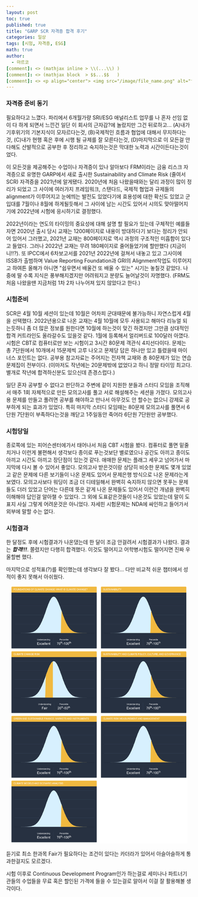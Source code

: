 ```yaml
---
layout: post
toc: true
published: true
title: "GARP SCR 자격증 합격 후기"
categories: 일상
tags: [시험, 자격증, ESG]
math: true
author:
  - 마르코
[comment]: <> (mathjax inline > \\(...\\) )
[comment]: <> (mathjax block  > $$...$$   )
[comment]: <> <p align="center"> <img src="/image/file_name.png" alt="file_name" width="420" height="300"> </p>
---
```


### 자격증 준비 동기
필요하다고 느꼈다. 파리에서 6개월가량 SRI/ESG 애널리스트 업무를 나 혼자 선임 없이 다 하게 되면서 느낀건 일단 이 회사의 근자감?에 놀랐지만 그건 뒤로하고... (A)내가 기후위기의 기본지식이 모자르다는것, (B)국제적인 흐름과 협업에 대해서 무지하다는것, (C)내가 현행 혹은 후에 시행 될 규제를 잘 모른다는것, (D)마지막으로 이 모든걸 안다해도 산발적으로 공부한 후 정리하고 숙지하는것은 막대한 노력과 시간이든다는것이었다.

이 모든것을 제공해주는 수업이나 자격증이 있나 알아보다 FRM이라는 금융 리스크 자격증으로 유명한 GARP에서 새로 출시한 Sustainability and Climate Risk (줄여서 SCR) 자격증을 2021년에 알게됐다. 2020년에 처음 나왔을때와는 달리 과정이 많이 정리가 되었고 그 사이에 여러가지 프레임워크, 스탠다드, 국제적 협업과 규제들의 alignment가 이루어지고 눈에띄는 발전도 있었다기에 효용성에 대한 확신도 있었고 군입대를 7월이나 8월에 하게될듯해서 그 사이에 남는 시간도 있어서 시의도 맞아떨어지기에 2022년에 시험에 응시하기로 결정했다.

2022년이라는 연도의 타이밍의 중요성에 대해 설명 할 필요가 있는데 구체적인 예를들자면 2020년 출시 당시 교재는 1200페이지로 내용이 방대하다기 보다는 정리가 안되어 있어서 그러했고, 2021년 교재는 800페이지로 역시 과정의 구조적인 미흡함이 있다고 들었다. 그러나 2022년 교재는 무려 180페이지로 줄어들었기에 할만했다 (지금이니!!?). 또 IPCC에서 6차보고서를 2021년 2022년에 걸쳐서 내놓고 있고 그사이에 ISSB가 출범하며 Value Reporting Foundation과 GRI의 Alignment작업도 이루어지고 하여튼 올해가 아니면 "쉽우면서 배울건 또 배울 수 있는" 시기는 놓칠것 같았다. 나중에 딸 수록 지식은 풍부해지겠지만 어려워지고 분량도 늘어날것이 자명했다. (FRM도 처음 나왔을땐 지금처럼 1차 2차 나누어져 있지 않았다고 한다.)

### 시험준비
SCR은 4월 10월 세션이 있는데 10월은 어차피 군대때문에 불가능하니 자연스럽게 4월을 선택했다. 2022년용으로 나온 교재는 4월 10월에 모두 사용되고 해마다 리뉴얼 되는듯하니 좀 더 많은 정보를 원한다면 10월에 하는것이 맞긴 하겠지만 그만큼 상대적인 합격 커트라인도 올라갈수도 있을것 같다. 1월에 등록해서 얼리버드로 100달러 아꼈다. 시험은 CBT로 컴퓨터로만 보는 시험이고 3시간 80문제 객관식 4지선다이다. 문제는 총 7단원에서 10개에서 15문제씩 고루 나오고 문제당 답은 하나만 있고 틀렸을때 마이너스 포인트는 없다. 공부용 참고자료는 주어지는 전자책 교재와 총 80문제가 있는 연습문제집이 전부이다. (이마저도 작년에는 20문제밖에 없었다고 하니 정말 타이밍 최고다. 별개로 작년에 합격하신분도 있으신데 존경스럽다.)

일단 혼자 공부할 수 없다고 판단하고 주변에 같이 지원한 분들과 스터디 모임을 조직해서 매주 1회 자체적으로 만든 모의고사를 풀고 서로 해설해주는 세션을 가졌다. 모의고사용 문제를 만들고 풀려면 공부를 해야하고 만나서 아무것도 안 할수는 없으니 강제로 공부하게 되는 효과가 있었다. 특히 마지막 스터디 모임때는 80문제 모의고사를 풀면서 6단원 7단원이 부족하다는것을 깨닫고 1주일동안 죽어라 6단원 7단원만 공부했다.

### 시험당일
종로쪽에 있는 피어슨센터에가서 태어나서 처음 CBT 시험을 봤다. 컴퓨터로 풀면 밑줄치거나 이런게 불편해서 생각보다 종이로 푸는것보단 별로였으나 공간도 아끼고 종이도 아끼고 시간도 아끼고 장단점이 있는것 같다. 애매한 문제는 플래그 세우고 넘어가서 마지막에 다시 볼 수 있어서 좋았다. 모의고사 받은것이랑 상당히 비슷한 문제도 몇개 있었고 같은 문제에 다른 보기들이 나온 문제도 있어서 문제은행 방식으로 나온 문제라는게 보였다. 모의고사보다 워딩이 조금 더 디테일해서 완벽히 숙지하지 않으면 못푸는 문제들도 더러 있었고 단어는 다른데 뜻은 같게 나온 문제들도 있어서 이런건 개념을 완벽히 이해해야 답인걸 알아챌 수 있었다. 그 외에 도표같은것들이 나온것도 있었는데 말이 도표지 사실 그렇게 어려운것은 아니었다. 자세힌 시험문제는 NDA에 싸인하고 들어가서 외부에 말할 수는 없다.

### 시험결과
한 달정도 후에 시험결과가 나온댔는데 한 달이 조금 안걸려서 시험결과가 나왔다. 결과는 ***합격!!!***. 쫄렸지만 다행히 합격했다. 이것도 떨어지고 어학병시험도 떨어지면 진짜 우울할뻔 했다. 

마지막으로 성적표(?)를 확인했는데 생각보다 잘 봤다... 다만 비교적 쉬운 챕터에서 성적이 좋지 못해서 아쉬웠다.

<p align="center"> <img src="/image/일상/SCR-quartile.png" alt="SCR Results" width="480" height="700"> </p>

듣기로 최소 한과목 Fair가 필요하다는 조건이 있다는 카더라가 있어서 아슬아슬하게 통과한걸지도 모르겠다.

시험 이후로 Continuous Development Program인가 하는걸로 세미나나 파트너기관들의 수업들을 무료 혹은 할인된 가격에 들을 수 있는걸로 알아서 이걸 잘 활용해볼 생각이다.